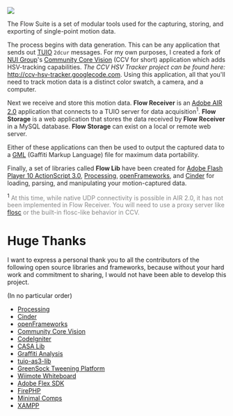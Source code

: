<a href='http://www.flickr.com/photos/mikecreighton/4850776261/'><img src='http://farm5.static.flickr.com/4073/4850776261_4390918155_z.jpg' /></a>

<font color='#2B2A29'>The Flow Suite is a set of modular tools used for the capturing, storing, and exporting of single-point motion data.</font>

<font color='#2B2A29'>The process begins with data generation. This can be any application that sends out <a href='http://www.tuio.org/'>TUIO</a> <code>2dcur</code> messages. For my own purposes, I created a fork of <a href='http://nuigroup.com/'>NUI Group</a>'s <a href='http://ccv.nuigroup.com/'>Community Core Vision</a> (CCV for short) application which adds HSV-tracking capabilities. <i>The CCV HSV Tracker project can be found here:</i> <a href='http://ccv-hsv-tracker.googlecode.com'>http://ccv-hsv-tracker.googlecode.com</a>. Using this application, all that you'll need to track motion data is a distinct color swatch, a camera, and a computer.</font>

<font color='#2B2A29'>Next we receive and store this motion data. <b>Flow Receiver</b> is an <a href='http://www.adobe.com/products/air/'>Adobe AIR 2.0</a> application that connects to a TUIO server for data acquisition<sup>1</sup>. <b>Flow Storage</b> is a web application that stores the data received by <b>Flow Receiver</b> in a MySQL database. <b>Flow Storage</b> can exist on a local or remote web server.</font>

<font color='#2B2A29'>Either of these applications can then be used to output the captured data to a <a href='http://graffitianalysis.com/gml/'>GML</a> (Gaffiti Markup Language) file for maximum data portability.</font>

<font color='#2B2A29'>Finally, a set of libraries called <b>Flow Lib</b> have been created for <a href='http://www.adobe.com/products/flashplayer/'>Adobe Flash Player 10 ActionScript 3.0</a>, <a href='http://processing.org'>Processing</a>, <a href='http://openframeworks.cc'>openFrameworks</a>, and <a href='http://libcinder.org'>Cinder</a> for loading, parsing, and manipulating your motion-captured data.</font>

<sup>1</sup> <font color='#888888'>At this time, while native UDP connectivity is possible in AIR 2.0, it has not been implemented in Flow Receiver. You will need to use a proxy server like <a href='http://www.benchun.net/flosc/'>flosc</a> or the built-in flosc-like behavior in CCV.</font>

# Huge Thanks #

I want to express a personal thank you to all the contributors of the following open source libraries and frameworks, because without your hard work and commitment to sharing, I would not have been able to develop this project.

(In no particular order)

  * [Processing](http://processing.org)
  * [Cinder](http://libcinder.org)
  * [openFrameworks](http://openframeworks.cc)
  * [Community Core Vision](http://ccv.nuigroup.com/)
  * [CodeIgniter](http://www.codeigniter.com)
  * [CASA Lib](http://casalib.org/)
  * [Graffiti Analysis](http://graffitianalysis.com/)
  * [tuio-as3-lib](http://code.google.com/p/tuio-as3-lib/)
  * [GreenSock Tweening Platform](http://www.greensock.com/v11beta/)
  * [Wiimote Whiteboard](http://sourceforge.net/projects/wiiwhiteboard/)
  * [Adobe Flex SDK](http://opensource.adobe.com/wiki/display/flexsdk/Flex+SDK)
  * [FirePHP](http://code.google.com/p/firephp/)
  * [Minimal Comps](http://www.minimalcomps.com/)
  * [XAMPP](http://www.apachefriends.org/en/xampp.html)